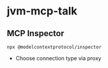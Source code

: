 # jvm-mcp-talk

## MCP Inspector
```npx @modelcontextprotocol/inspector```
- Choose connection type via proxy